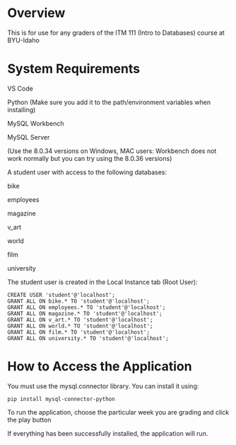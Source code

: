 # Overview

This is for use for any graders of the ITM 111 (Intro to Databases) course at BYU-Idaho

# System Requirements

VS Code

Python (Make sure you add it to the path/environment variables when installing)

MySQL Workbench 

MySQL Server

(Use the 8.0.34 versions on Windows, MAC users: Workbench does not work normally but you can try using the 8.0.36 versions)

A student user with access to the following databases:

bike

employees

magazine

v_art

world

film

university

The student user is created in the Local Instance tab (Root User):

```
CREATE USER 'student'@'localhost';
GRANT ALL ON bike.* TO 'student'@'localhost';
GRANT ALL ON employees.* TO 'student'@'localhost';
GRANT ALL ON magazine.* TO 'student'@'localhost';
GRANT ALL ON v_art.* TO 'student'@'localhost';
GRANT ALL ON world.* TO 'student'@'localhost';
GRANT ALL ON film.* TO 'student'@'localhost';
GRANT ALL ON university.* TO 'student'@'localhost';
```

# How to Access the Application

You must use the mysql.connector library. You can install it using:

```
pip install mysql-connector-python
```

To run the application, choose the particular week you are grading and click the play button

If everything has been successfully installed, the application will run.
